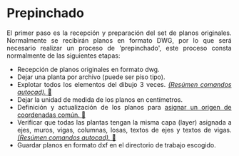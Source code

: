 # Prepinchado

<p style="text-align: justify;">
  El primer paso es la recepción y preparación del set de planos originales.
  Normalmente se recibirán planos en formato DWG, por lo que será necesario realizar un proceso de 'prepinchado', este proceso consta normalmente de las siguientes etapas:
</p>

<ul style="text-align: justify;">
  <li>Recepción de planos originales en formato dwg.</li>
  <li>Dejar una planta por archivo (puede ser piso tipo).</li>
  <li>Explotar todos los elementos del dibujo 3 veces. <a href="/comandos-autocad/" target=”_blank”><em>(Resúmen comandos autocad).</em> 🔗</a></li>
  <li>Dejar la unidad de medida de los planos en centímetros.</li>
  <li>Definición y actualización de los planos para <a href="/ajuste-coordenadas/" target=”_blank”>asignar un origen de coordenadas común. 🔗</a></li>
  <li>Verificar que todas las plantas tengan la misma capa (layer) asignada a ejes, muros, vigas, columnas, losas, textos de ejes y textos de vigas. <a href="/comandos-autocad/" target=”_blank”><em>(Resúmen comandos autocad).</em> 🔗</a></li>
  <li>Guardar planos en formato dxf en el directorio de trabajo escogido.</li>
</ul>
